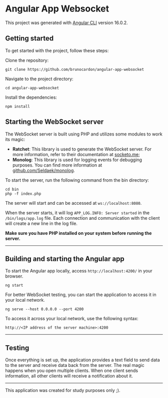 # Angular App Websocket

This project was generated with [Angular CLI](https://github.com/angular/angular-cli) version 16.0.2.

## Getting started

To get started with the project, follow these steps:

Clone the repository:

    git clone https://github.com/brunocardon/angular-app-websocket    

Navigate to the project directory:

    cd angular-app-websocket

Install the dependencies:

    npm install


## Starting the WebSocket server

The WebSocket server is built using PHP and utilizes some modules to work its magic:

- **Ratchet**: This library is used to generate the WebSocket server. For more information, refer to their documentation at [socketo.me](http://socketo.me/);
- **Monolog**: This library is used for logging events for debugging purposes. You can find more information at [github.com/Seldaek/monolog](https://github.com/Seldaek/monolog).

To start the server, run the following command from the bin directory:

    cd bin
    php -f index.php


The server will start and can be accessed at `ws://localhost:8080`.

When the server starts, it will log `APP_LOG.INFO: Server started` in the `/bin/logs/app.log` file. 
Each connection and communication with the client will create a new line in the log file.

**Make sure you have PHP installed on your system before running the server.**

---

## Building and starting the Angular app

To start the Angular app locally, access `http://localhost:4200/` in your browser.

    ng start

For better WebSocket testing, you can start the application to access it in your local network.

    ng serve --host 0.0.0.0 --port 4200

To access it across your local network, use the following syntax:

    http://<IP address of the server machine>:4200

---

## Testing
Once everything is set up, the application provides a text field to send data to 
the server and receive data back from the server. 
The real magic happens when you open multiple clients. 
When one client sends information, all other clients will receive a 
notification about it.

---

This application was created for study purposes only ;).